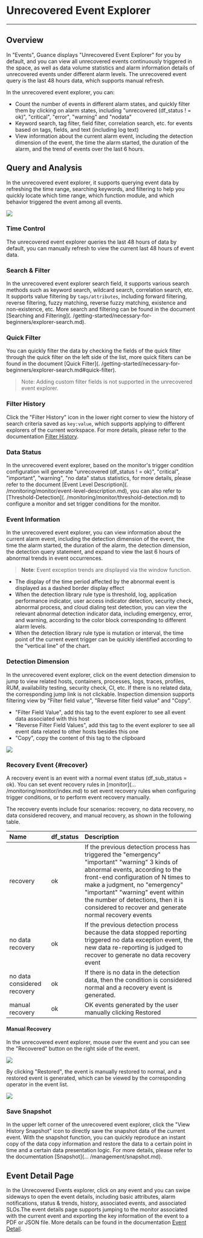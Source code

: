 # Unrecovered Event Explorer
---

## Overview

In "Events", Guance displays "Unrecovered Event Explorer" for you by default, and you can view all unrecovered events continuously triggered in the space, as well as data volume statistics and alarm information details of unrecovered events under different alarm levels. The unrecovered event query is the last 48 hours data, which supports manual refresh.

In the unrecovered event explorer, you can:

- Count the number of events in different alarm states, and quickly filter them by clicking on alarm states, including "unrecovered (df_status ! = ok)", "critical", "error", "warning" and "nodata"
- Keyword search, tag filter, field filter, correlation search, etc. for events based on tags, fields, and text (including log text)
- View information about the current alarm event, including the detection dimension of the event, the time the alarm started, the duration of the alarm, and the trend of events over the last 6 hours.

## Query and Analysis

In the unrecovered event explorer, it supports querying event data by refreshing the time range, searching keywords, and filtering to help you quickly locate which time range, which function module, and which behavior triggered the event among all events.

![](img/5.event_6.png)

### Time Control

The unrecovered event explorer queries the last 48 hours of data by default, you can manually refresh to view the current last 48 hours of event data.

### Search & Filter

In the unrecovered event explorer search field, it supports various search methods such as keyword search, wildcard search, correlation search, etc. It supports value filtering by `tags/attributes`, including forward filtering, reverse filtering, fuzzy matching, reverse fuzzy matching, existence and non-existence, etc. More search and filtering can be found in the document [Searching and Filtering](. /getting-started/necessary-for-beginners/explorer-search.md).

### Quick Filter

You can quickly filter the data by checking the fields of the quick filter through the quick filter on the left side of the list, more quick filters can be found in the document [Quick Filter](. /getting-started/necessary-for-beginners/explorer-search.md#quick-filter).

> Note: Adding custom filter fields is not supported in the unrecovered event explorer.

### Filter History

Click the "Filter History" icon in the lower right corner to view the history of search criteria saved as `key:value`, which supports applying to different explorers of the current workspace. For more details, please refer to the documentation [Filter History](../getting-started/necessary-for-beginners/explorer-search.md#filter-history).

### Data Status

In the unrecovered event explorer, based on the monitor's trigger condition configuration will generate "unrecovered (df_status ! = ok)", "critical", "important", "warning", "no data" status statistics, for more details, please refer to the document [Event Level Description](. /monitoring/monitor/event-level-description.md), you can also refer to [Threshold-Detection](. /monitoring/monitor/threshold-detection.md) to configure a monitor and set trigger conditions for the monitor.

### Event Information

In the unrecovered event explorer, you can view information about the current alarm event, including the detection dimension of the event, the time the alarm started, the duration of the alarm, the detection dimension, the detection query statement, and expand to view the last 6 hours of abnormal trends in event occurrences.	

> **Note**: Event exception trends are displayed via the window function.

   - The display of the time period affected by the abnormal event is displayed as a dashed border display effect
   - When the detection library rule type is threshold, log, application performance indicator, user access indicator detection, security check, abnormal process, and cloud dialing test detection, you can view the relevant abnormal detection indicator data, including emergency, error, and warning, according to the color block corresponding to different alarm levels.
   - When the detection library rule type is mutation or interval, the time point of the current event trigger can be quickly identified according to the "vertical line" of the chart.

### Detection Dimension

In the unrecovered event explorer, click on the event detection dimension to jump to view related hosts, containers, processes, logs, traces, profiles, RUM, availability testing, security check, CI, etc. If there is no related data, the corresponding jump link is not clickable. Inspection dimension supports filtering view by "Filter field value", "Reverse filter field value" and "Copy".

- "Filter Field Value", add this tag to the event explorer to see all event data associated with this host
- "Reverse Filter Field Values", add this tag to the event explorer to see all event data related to other hosts besides this one
- "Copy", copy the content of this tag to the clipboard 

![](img/event003.png)

### Recovery Event {#recover}

A recovery event is an event with a normal event status (df_sub_status = ok). You can set event recovery rules in [monitor](... /monitoring/monitor/index.md) to set event recovery rules when configuring trigger conditions, or to perform event recovery manually.

The recovery events include four scenarios: recovery, no data recovery, no data considered recovery, and manual recovery, as shown in the following table.

| Name                        | df_status | Description                                                  |
| :-------------------------- | :-------- | :----------------------------------------------------------- |
| recovery                    | ok        | If the previous detection process has triggered the "emergency" "important" "warning" 3 kinds of abnormal events, according to the front-end configuration of N times to make a judgment, no "emergency" "important" "warning" event within the number of detections, then it is considered to recover and generate normal recovery events |
| no data recovery            | ok        | If the previous detection process because the data stopped reporting triggered no data exception event, the new data re-reporting is judged to recover to generate no data recovery event |
| no data considered recovery | ok        | If there is no data in the detection data, then the condition is considered normal and a recovery event is generated. |
| manual recovery             | ok        | OK events generated by the user manually clicking Restored   |

#### Manual Recovery

In the unrecovered event explorer, mouse over the event and you can see the "Recovered" button on the right side of the event.

![](img/5.event_4.png)

By clicking "Restored", the event is manually restored to normal, and a restored event is generated, which can be viewed by the corresponding operator in the event list.

![](img/5.event_5.png)

### Save Snapshot

In the upper left corner of the unrecovered event explorer, click the "View History Snapshot" icon to directly save the snapshot data of the current event. With the snapshot function, you can quickly reproduce an instant copy of the data copy information and restore the data to a certain point in time and a certain data presentation logic. For more details, please refer to the documentation [Snapshot](... /management/snapshot.md).

## Event Detail Page

In the Unrecovered Events explorer, click on any event and you can swipe sideways to open the event details, including basic attributes, alarm notifications, status & trends, history, associated events, and associated SLOs.The event details page supports jumping to the monitor associated with the current event and exporting the key information of the event to a PDF or JSON file. More details can be found in the documentation [Event Detail](event-details.md). 
